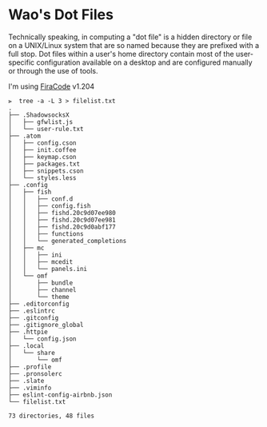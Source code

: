 # Wao's Dot Files
Technically speaking, in computing a "dot file" is a hidden directory or file on a UNIX/Linux system that are so named because they are prefixed with a full stop. Dot files within a user's home directory contain most of the user-specific configuration available on a desktop and are configured manually or through the use of tools.

I'm using [FiraCode](https://github.com/tonsky/FiraCode) v1.204
```
⫸  tree -a -L 3 > filelist.txt
.
├── .ShadowsocksX
│   ├── gfwlist.js
│   └── user-rule.txt
├── .atom
│   ├── config.cson
│   ├── init.coffee
│   ├── keymap.cson
│   ├── packages.txt
│   ├── snippets.cson
│   └── styles.less
├── .config
│   ├── fish
│   │   ├── conf.d
│   │   ├── config.fish
│   │   ├── fishd.20c9d07ee980
│   │   ├── fishd.20c9d07ee981
│   │   ├── fishd.20c9d0abf177
│   │   ├── functions
│   │   └── generated_completions
│   ├── mc
│   │   ├── ini
│   │   ├── mcedit
│   │   └── panels.ini
│   └── omf
│       ├── bundle
│       ├── channel
│       └── theme
├── .editorconfig
├── .eslintrc
├── .gitconfig
├── .gitignore_global
├── .httpie
│   └── config.json
├── .local
│   └── share
│       └── omf
├── .profile
├── .pronsolerc
├── .slate
├── .viminfo
├── eslint-config-airbnb.json
└── filelist.txt

73 directories, 48 files
```
